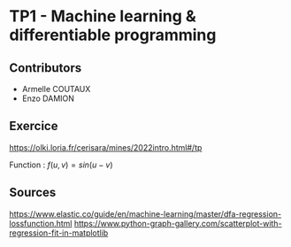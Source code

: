 # TP1 - Machine learning & differentiable programming

## Contributors

- Armelle COUTAUX
- Enzo DAMION

## Exercice

https://olki.loria.fr/cerisara/mines/2022intro.html#/tp

Function : $f(u,v)=sin(u-v)$

## Sources

https://www.elastic.co/guide/en/machine-learning/master/dfa-regression-lossfunction.html
https://www.python-graph-gallery.com/scatterplot-with-regression-fit-in-matplotlib
